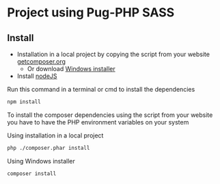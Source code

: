# Project using Pug-PHP SASS

## Install

* Installation in a local project by copying the script from your website [getcomposer.org](https://getcomposer.org/download/)
  * Or download [Windows installer](https://getcomposer.org/Composer-Setup.exe)
* Install [nodeJS](https://nodejs.org/)

Run this command in a terminal or cmd to install the dependencies

```bash
npm install
```

To install the composer dependencies using the script from your website you have to have the PHP environment variables on your system

Using installation in a local project

```bash
php ./composer.phar install
```

Using Windows installer

```bash
composer install
```